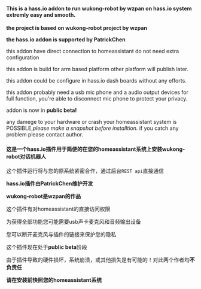 #### This is a hass.io addon to run **wukong-robot by wzpan** on **hass.io** system extremly easy and smooth.

**the project is based on wukong-robot project by wzpan** 

**the hass.io addon is supported by PatrickChen**

this addon have direct connection to homeassistant do not need extra configuration

this addon is build for arm based platform other platform will publish later.

this addon could be configure in hass.io dash boards without any efforts.

this addon probably need a usb mic phone and a audio output devices for full function, you're able to disconnect mic phone to
protect your privacy.

addon is now in **public beta!**

any damege to your hardware or crash your homeassistant system is POSSIBLE,*please make a snapshot before installtion.*
if you catch any problem please contact author.

#### 这是一个hass.io插件用于简便的在您的homeassistant系统上安装wukong-robot对话机器人

这个插件运行将与您的原系统紧密合作，通过后台``REST api``直接通信

**hass.io插件由PatrickChen维护开发**

**wukong-robot是wzpan的作品**

这个插件有对homeassistant的直接访问权限

为获得全部功能您可能需要usb声卡麦克风和音频输出设备

您可以断开麦克风与插件的链接来保护您的隐私

这个插件现在处于**public beta**阶段

由于插件导致的硬件损坏，系统崩溃，或其他损失是有可能的！对此两个作者均**不负责任**

**请在安装前快照您的homeassistant系统**


